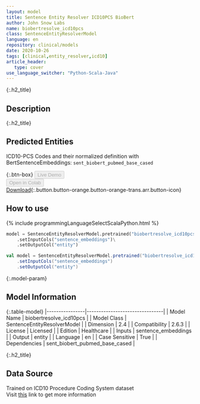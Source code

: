 ```yaml
---
layout: model
title: Sentence Entity Resolver ICD10PCS BioBert
author: John Snow Labs
name: biobertresolve_icd10pcs
class: SentenceEntityResolverModel
language: en
repository: clinical/models
date: 2020-10-26
tags: [clinical,entity_resolver,icd10]
article_header:
   type: cover
use_language_switcher: "Python-Scala-Java"
---
```


{:.h2_title}
## Description 


 {:.h2_title}
## Predicted Entities
ICD10-PCS Codes and their normalized definition with BertSentenceEmbeddings: `sent_biobert_pubmed_base_cased` 

{:.btn-box}
<button class="button button-orange" disabled>Live Demo</button><br/><button class="button button-orange" disabled>Open in Colab</button><br/>[Download](https://s3.amazonaws.com/auxdata.johnsnowlabs.com/clinical/models/biobertresolve_icd10pcs_en_2.6.3_2.4_1603678407701.zip){:.button.button-orange.button-orange-trans.arr.button-icon}<br/>

## How to use 
<div class="tabs-box" markdown="1">

{% include programmingLanguageSelectScalaPython.html %}

```python
model = SentenceEntityResolverModel.pretrained("biobertresolve_icd10pcs","en","clinical/models")\
	.setInputCols("sentence_embeddings")\
	.setOutputCol("entity")
```

```scala
val model = SentenceEntityResolverModel.pretrained("biobertresolve_icd10pcs","en","clinical/models")
	.setInputCols("sentence_embeddings")
	.setOutputCol("entity")
```
</div>



{:.model-param}
## Model Information
{:.table-model}
|----------------|--------------------------------|
| Model Name     | biobertresolve_icd10pcs        |
| Model Class    | SentenceEntityResolverModel    |
| Dimension      | 2.4                            |
| Compatibility  | 2.6.3                          |
| License        | Licensed                       |
| Edition        | Healthcare                     |
| Inputs         | sentence_embeddings            |
| Output         | entity                         |
| Language       | en                             |
| Case Sensitive | True                           |
| Dependencies   | sent_biobert_pubmed_base_cased |




{:.h2_title}
## Data Source
Trained on ICD10 Procedure Coding System dataset  
Visit [this](https://www.icd10data.com/ICD10PCS/Codes) link to get more information

